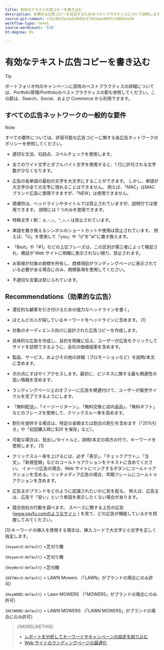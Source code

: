 ```yaml
---
title: 有効なテキスト広告コピーを書き込む
description: 効果的な広告コピーを記述するためのベストプラクティスについて説明します。
source-git-commit: c31c8615ecbd24b03c47563aee499fc1d865ea36
workflow-type: tm+mt
source-wordcount: '578'
ht-degree: 0%

---
```


# 有効なテキスト広告コピーを書き込む

>[!TIP]
>
>ポートフォリオ内のキャンペーンに固有のベストプラクティスの詳細については、Portfolio管理/Portfolioのベストプラクティスの節も参照してください。この節は、Search、Social、および Commerce から利用できます。<!-- verify convention for referencing Optimization Guide here -->

## すべての広告ネットワークの一般的な要件

>[!NOTE]
>
>すべての要件については、許容可能な広告コピーに関する各広告ネットワークのポリシーを参照してください。

* 適切な文法、句読点、スペルチェックを使用します。

* 全てのワイド文字とダブルバイト文字を使用すると、1 行に許可される文字数が少なくなります。

* 広告の各単語の最初の文字を大文字にすることができます。 しかし、単語が大文字の全ての文字に現れることはできません。 例えば、「MAC」はMACブランド広告に使用できますが、「NEW」は使用できません。

* 感嘆符は、ヘッドラインやタイトルでは禁止されていますが、説明行では使用できます。 説明には 1 つのみを使用できます。

* 特殊文字 ( 例： `@,~,\, ^,>,<` は禁止されています。

* 単語を置き換えるシンボルのショートカットや使用は禁止されています。 例えば、「U」を使用して「you」や「`@`&quot;を&quot;at&quot;に置き換えます。

* 「Best」や「#1」などの上位フレーズは、この区別が第三者によって検証され、検証が Web サイトに明確に表示されない限り、禁止されます。

* お客様が対象の商標を所有し、商標項目がランディングページに表示されている必要がある場合にのみ、商標条項を使用してください。

* 不適切な言葉は禁じられています。

## Recommendations（効果的な広告）

* 潜在的な顧客を引き付けるための強力なヘッドラインを書く。

* ほとんどの人が探しているキーワードをヘッドラインに含めます。 [1]

* 対象のオーディエンス向けに設計された広告コピーを作成します。

* 具体的な広告を作成し、目的を明確に伝え、ユーザーが広告をクリックしてサイトを訪問できるように、会社の価値提案を含めます。

* 製品、サービス、およびその他の詳細（プロモーションなど）を説明/本文に含めます。

* 次の点にすばやくアクセスします。最初に、ビジネスに関する最も関連性の高い情報を含めます。

* ランディングページ上のオファーに広告を関連付けて、ユーザーが販売サイクルを完了できるようにします。

* 「無料配送」、「イージーリターン」、「無料交換と店内返品」、「無料ギフト」などのフレーズを使用して、クリックスルー率を高めます。

* 割引を提供する場合は、特定の金額または割合の割引を含めます（「20%引き」や「初回購入時に$20 を保存」など）。

* 可能な場合は、見出し/タイトルと、説明/本文の両方の行で、キーワードを使用します。 [1]

* クリックスルー率を上げるには、必ず「表示」、「チェックアウト」、「注文」、「新規登録」などのコールトゥアクションをテキストに含めてください。 イメージ広告の場合、Web サイトにリンクするボタンにコールトゥアクションを含める。リッチメディア広告の場合、早期フレームにコールトゥアクションを含めます。

* 広告主がブランドをどのように認識されたいかに気を配る。 例えば、広告主は、広告で「安い」という単語を表示したくない場合があります。

* 競合他社の行動を調べます。 スペースに関する上位の広告 (www.spyfu.comのようなサイト ) を見て、どの広告が機能しているかを把握してみてください。

[1]:キーワードの挿入を使用する場合は、挿入コードで大文字と小文字を正しく指定します。 &#x200B;

`{keyword:default}` =芝刈り機

`{Keyword:default}` =芝刈り機

`{KeyWord:default}` =芝刈機

`{KEYWord:default}` = LAWN Mowers （「LAWN」がブランドの場合にのみ許可）

`{KeyWORD:default}` = Lawn MOWERS （「MOWERS」がブランドの場合にのみ許可）

`{KEYWORD:default}` = LAWN MOWERS （「LAWN MOWERS」がブランドの場合にのみ許可）

>[!MORELIKETHIS]
>
>* [レポートを分析してキーワードやキャンペーンの設定を絞り込む](best-practices-analyze.md)
>* [Web サイトのランディングページの最適化](best-practices-optimize.md)
